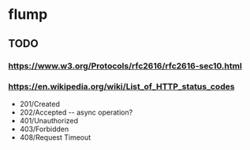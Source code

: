 # flump

## TODO

### https://www.w3.org/Protocols/rfc2616/rfc2616-sec10.html
### https://en.wikipedia.org/wiki/List_of_HTTP_status_codes
* 201/Created
* 202/Accepted -- async operation?
* 401/Unauthorized
* 403/Forbidden
* 408/Request Timeout
